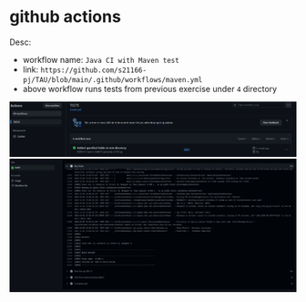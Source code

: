 # github actions

Desc: 
- workflow name: `Java CI with Maven test`
- link: `https://github.com/s21166-pj/TAU/blob/main/.github/workflows/maven.yml`
- above workflow runs tests from previous exercise under `4` directory

![img.png](img.png)
![img1.png](img1.png)